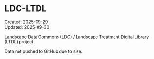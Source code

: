 # LDC-LTDL

Created: 2025-09-29  
Updated: 2025-09-30

Landscape Data Commons (LDC) / Landscape Treatment Digital Library (LTDL) project.

Data not pushed to GitHub due to size.